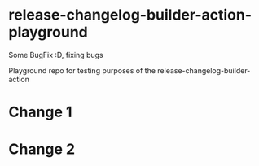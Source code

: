 # release-changelog-builder-action-playground

Some BugFix :D, fixing bugs

Playground repo for testing purposes of the release-changelog-builder-action

# Change 1

# Change 2